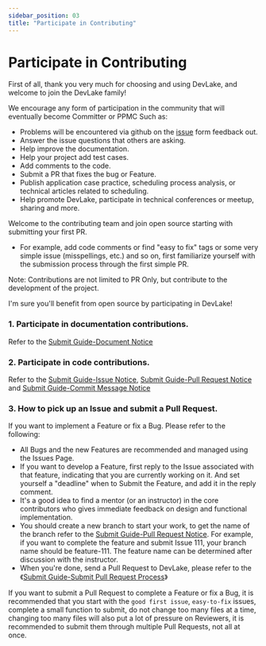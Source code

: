 ```yaml
---
sidebar_position: 03
title: "Participate in Contributing"
---
```

# Participate in Contributing

First of all, thank you very much for choosing and using DevLake, and welcome to join the DevLake family!

We encourage any form of participation in the community that will eventually become Committer or PPMC Such as:
* Problems will be encountered via github on the [issue](https://github.com/apache/incubator-devlake/issues) form feedback out.
* Answer the issue questions that others are asking.
* Help improve the documentation.
* Help your project add test cases.
* Add comments to the code.
* Submit a PR that fixes the bug or Feature.
* Publish application case practice, scheduling process analysis, or technical articles related to scheduling.
* Help promote DevLake, participate in technical conferences or meetup, sharing and more.

Welcome to the contributing team and join open source starting with submitting your first PR.
 - For example, add code comments or find "easy to fix" tags or some very simple issue (misspellings, etc.) and so on, first familiarize yourself with the submission process through the first simple PR.
 
Note: Contributions are not limited to PR Only, but contribute to the development of the project.

I'm sure you'll benefit from open source by participating in DevLake!

### 1. Participate in documentation contributions.
Refer to the [Submit Guide-Document Notice](../submit-guide/document.md)


### 2. Participate in code contributions.

Refer to the [Submit Guide-Issue Notice](../submit-guide/issue.md), [Submit Guide-Pull Request Notice](../submit-guide/pull-request.md)
and [Submit Guide-Commit Message Notice](../submit-guide/commit-message.md)
### 3. How to pick up an Issue and submit a Pull Request.

If you want to implement a Feature or fix a Bug. Please refer to the following:

* All Bugs and the new Features are recommended and managed using the Issues Page.
* If you want to develop a Feature, first reply to the Issue associated with that feature, indicating that you are currently working on it. And set yourself a "deadline" when to Submit the Feature, and add it in the reply comment.
* It's a good idea to find a mentor (or an instructor) in the core contributors who gives immediate feedback on design and functional implementation.
* You should create a new branch to start your work, to get the name of the branch refer to the [Submit Guide-Pull Request Notice](../submit-guide/pull-request.md). For example, if you want to complete the feature and submit Issue 111, your branch name should be feature-111. The feature name can be determined after discussion with the instructor.
* When you're done, send a Pull Request to DevLake, please refer to the《[Submit Guide-Submit Pull Request Process](../submit-guide/submit-code.md)》

If you want to submit a Pull Request to complete a Feature or fix a Bug, it is recommended that you start with the `good first issue`, `easy-to-fix` issues, complete a small function to submit, do not change too many files at a time, changing too many files will also put a lot of pressure on Reviewers, it is recommended to submit them through multiple Pull Requests, not all at once.
